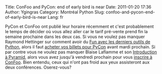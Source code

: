 Title: ConFoo and PyCon: end of early bird is near
Date: 2011-01-20 17:36
Author: Ygingras
Category: Montréal Python
Slug: confoo-and-pycon-end-of-early-bird-is-near
Lang: fr

PyCon et ConFoo ont publié leur horaire récemment et c'est probablement
le temps de décider où vous allez aller car le tarif pré-vente prend fin
la semaine prochaine dans les deux cas. Si vous ne voulez pas manquer
Raymond Hettinger sur comment avoir du [Fun avec les derniers outils de
Python][], alors il faut [acheter vos billets pour PyCon][] avant mardi
prochain. Si par contre vous ne voulez pas manquer Blaise Laflamme et
son [Introduction à Pyramid][], alors vous avez jusqu'à vendredi
prochain pour vous [inscrire à ConFoo][]. Bien entendu, ceux qui n'ont
pas froid aux yeux assisteront aux deux conférences. Oserez-vous?

  [Fun avec les derniers outils de Python]: http://us.pycon.org/2011/schedule/sessions/261/
  [acheter vos billets pour PyCon]: http://us.pycon.org/2011/tickets/
  [Introduction à Pyramid]: http://confoo.ca/en/2011/session/introduction-a-pyramid
  [inscrire à ConFoo]: http://confoo.ca/en/register
